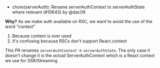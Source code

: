 - chore(serverAuth): Rename serverAuthContext to serverAuthState where relevant (#10643) by @dac09

**Why?**
As we make auth available on RSC, we want to avoid the use of the word "context"

1. Because context is over used
2. It's confusing because RSCs don't support React.context

This PR renames `serverAuthContext` -> `serverAuthState`. The only case it doesn't change it is the _actual_ ServerAuthContext which is a React context we use for SSR/Streaming
